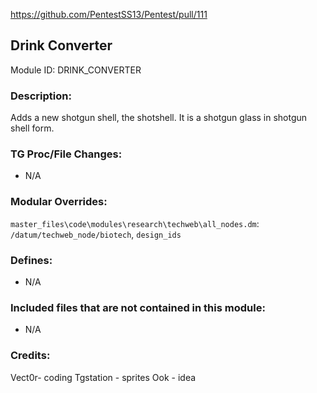 
https://github.com/PentestSS13/Pentest/pull/111

## Drink Converter 

Module ID: DRINK_CONVERTER

### Description:

Adds a new shotgun shell, the shotshell. It is a shotgun glass in shotgun shell form.
### TG Proc/File Changes:

- N/A

### Modular Overrides:

`master_files\code\modules\research\techweb\all_nodes.dm`: `/datum/techweb_node/biotech`, `design_ids`

### Defines:

- N/A
### Included files that are not contained in this module:

- N/A

### Credits:

Vect0r- coding
Tgstation - sprites
Ook - idea
